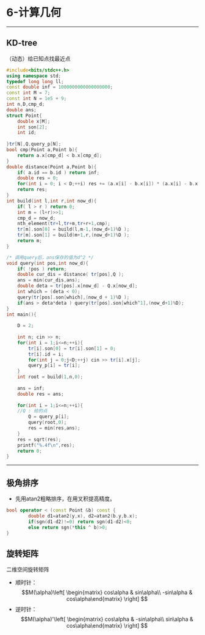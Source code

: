 # 6-计算几何

----

## KD-tree ##

（动态）给已知点找最近点
```c++
#include<bits/stdc++.h>
using namespace std;
typedef long long ll;
const double inf = 1000000000000000000;
const int M = 7;
const int N = 1e5 + 9;
int n,D,cmp_d;
double ans;
struct Point{
    double x[M];
    int son[2];
    int id;
    
}tr[N],Q,query_p[N];
bool cmp(Point a,Point b){
    return a.x[cmp_d] < b.x[cmp_d];
}
double distance(Point a,Point b){
    if( a.id == b.id ) return inf;
    double res = 0;
    for(int i = 0; i < D;++i) res += (a.x[i] - b.x[i]) * (a.x[i] - b.x[i]);
    return res;
}
int build(int l,int r,int now_d){
    if( l > r ) return 0;
    int m = (l+r)>>1;
    cmp_d = now_d;
    nth_element(tr+l,tr+m,tr+r+1,cmp);
    tr[m].son[0] = build(l,m-1,(now_d+1)%D );
    tr[m].son[1] = build(m+1,r,(now_d+1)%D );
    return m;
}

/* 调用query后，ans保存的值为d^2 */ 
void query(int pos,int now_d){
    if( !pos ) return;
    double cur_dis = distance( tr[pos],Q );
    ans = min(cur_dis,ans);
    double deta = tr[pos].x[now_d] - Q.x[now_d];
    int which = (deta < 0);
    query(tr[pos].son[which],(now_d + 1)%D );
    if(ans > deta*deta ) query(tr[pos].son[which^1],(now_d+1)%D);
}
int main(){
  
    D = 2;
    
    int n; cin >> n;
    for(int i = 1;i<=n;++i){
        tr[i].son[0] = tr[i].son[1] = 0;
        tr[i].id = i;
        for(int j = 0;j<D;++j) cin >> tr[i].x[j];
        query_p[i] = tr[i];
    }
    int root = build(1,n,0);
   
    ans = inf;
    double res = ans;
    
    for(int i = 1;i<=n;++i){
    //Q : 给的点
        Q = query_p[i];
        query(root,0);
        res = min(res,ans);
    }
    res = sqrt(res);
    printf("%.4f\n",res);
    return 0;
}
```

---

## 极角排序

- 先用atan2粗略排序，在用叉积提高精度。

```c++
bool operator < (const Point &b) const {
        double d1=atan2(y,x), d2=atan2(b.y,b.x);
        if(sgn(d1-d2)!=0) return sgn(d1-d2)<0;
        else return sgn(*this ^ b)>0;
}
```

## 旋转矩阵

二维空间旋转矩阵

- 顺时针：$$M(\alpha)\left[ \begin{matrix} cos\alpha & sin\alpha\\ -sin\alpha & cos\alpha\end{matrix} \right]  $$
- 逆时针：$$M(\alpha)'\left[ \begin{matrix} cos\alpha & -sin\alpha\\ sin\alpha & cos\alpha\end{matrix} \right]  $$

